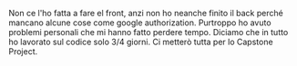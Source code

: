 Non ce l'ho fatta a fare el front, anzi non ho neanche finito il back perché mancano alcune cose come google authorization. Purtroppo ho avuto problemi personali che mi hanno fatto perdere tempo. Diciamo che in tutto ho lavorato sul codice solo 3/4 giorni. Ci metterò tutta per lo Capstone Project.
